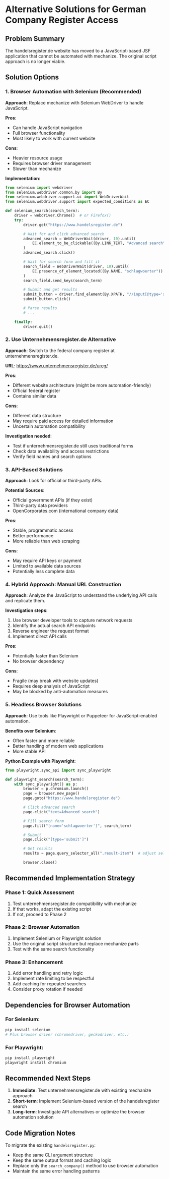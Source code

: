 # Alternative Solutions for German Company Register Access

## Problem Summary

The handelsregister.de website has moved to a JavaScript-based JSF application that cannot be automated with mechanize. The original script approach is no longer viable.

## Solution Options

### 1. Browser Automation with Selenium (Recommended)

**Approach**: Replace mechanize with Selenium WebDriver to handle JavaScript.

**Pros**:

- Can handle JavaScript navigation
- Full browser functionality
- Most likely to work with current website

**Cons**:

- Heavier resource usage
- Requires browser driver management
- Slower than mechanize

**Implementation**:

```python
from selenium import webdriver
from selenium.webdriver.common.by import By
from selenium.webdriver.support.ui import WebDriverWait
from selenium.webdriver.support import expected_conditions as EC

def selenium_search(search_term):
    driver = webdriver.Chrome()  # or Firefox()
    try:
        driver.get("https://www.handelsregister.de")

        # Wait for and click advanced search
        advanced_search = WebDriverWait(driver, 10).until(
            EC.element_to_be_clickable((By.LINK_TEXT, "Advanced search"))
        )
        advanced_search.click()

        # Wait for search form and fill it
        search_field = WebDriverWait(driver, 10).until(
            EC.presence_of_element_located((By.NAME, "schlagwoerter"))  # or whatever the field name is
        )
        search_field.send_keys(search_term)

        # Submit and get results
        submit_button = driver.find_element(By.XPATH, "//input[@type='submit']")
        submit_button.click()

        # Parse results
        # ...

    finally:
        driver.quit()
```

### 2. Use Unternehmensregister.de Alternative

**Approach**: Switch to the federal company register at unternehmensregister.de.

**URL**: https://www.unternehmensregister.de/ureg/

**Pros**:

- Different website architecture (might be more automation-friendly)
- Official federal register
- Contains similar data

**Cons**:

- Different data structure
- May require paid access for detailed information
- Uncertain automation compatibility

**Investigation needed**:

- Test if unternehmensregister.de still uses traditional forms
- Check data availability and access restrictions
- Verify field names and search options

### 3. API-Based Solutions

**Approach**: Look for official or third-party APIs.

**Potential Sources**:

- Official government APIs (if they exist)
- Third-party data providers
- OpenCorporates.com (international company data)

**Pros**:

- Stable, programmatic access
- Better performance
- More reliable than web scraping

**Cons**:

- May require API keys or payment
- Limited to available data sources
- Potentially less complete data

### 4. Hybrid Approach: Manual URL Construction

**Approach**: Analyze the JavaScript to understand the underlying API calls and replicate them.

**Investigation steps**:

1. Use browser developer tools to capture network requests
2. Identify the actual search API endpoints
3. Reverse engineer the request format
4. Implement direct API calls

**Pros**:

- Potentially faster than Selenium
- No browser dependency

**Cons**:

- Fragile (may break with website updates)
- Requires deep analysis of JavaScript
- May be blocked by anti-automation measures

### 5. Headless Browser Solutions

**Approach**: Use tools like Playwright or Puppeteer for JavaScript-enabled automation.

**Benefits over Selenium**:

- Often faster and more reliable
- Better handling of modern web applications
- More stable API

**Python Example with Playwright**:

```python
from playwright.sync_api import sync_playwright

def playwright_search(search_term):
    with sync_playwright() as p:
        browser = p.chromium.launch()
        page = browser.new_page()
        page.goto("https://www.handelsregister.de")

        # Click advanced search
        page.click("text=Advanced search")

        # Fill search form
        page.fill("[name='schlagwoerter']", search_term)

        # Submit
        page.click("[type='submit']")

        # Get results
        results = page.query_selector_all(".result-item")  # adjust selector

        browser.close()
```

## Recommended Implementation Strategy

### Phase 1: Quick Assessment

1. Test unternehmensregister.de compatibility with mechanize
2. If that works, adapt the existing script
3. If not, proceed to Phase 2

### Phase 2: Browser Automation

1. Implement Selenium or Playwright solution
2. Use the original script structure but replace mechanize parts
3. Test with the same search functionality

### Phase 3: Enhancement

1. Add error handling and retry logic
2. Implement rate limiting to be respectful
3. Add caching for repeated searches
4. Consider proxy rotation if needed

## Dependencies for Browser Automation

### For Selenium:

```bash
pip install selenium
# Plus browser driver (chromedriver, geckodriver, etc.)
```

### For Playwright:

```bash
pip install playwright
playwright install chromium
```

## Recommended Next Steps

1. **Immediate**: Test unternehmensregister.de with existing mechanize approach
2. **Short-term**: Implement Selenium-based version of the handelsregister search
3. **Long-term**: Investigate API alternatives or optimize the browser automation solution

## Code Migration Notes

To migrate the existing `handelsregister.py`:

- Keep the same CLI argument structure
- Keep the same output format and caching logic
- Replace only the `search_company()` method to use browser automation
- Maintain the same error handling patterns
